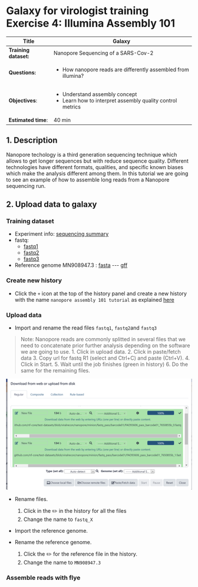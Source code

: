 # Galaxy for virologist training Exercise 4: Illumina Assembly 101

<div class="tables-start"></div>

|**Title**| Galaxy |
|---------|-------------------------------------------|
|**Training dataset:**|  Nanopore Sequencing of a SARS-Cov-2 
|**Questions:**| <ul><li>How nanopore reads are differently assembled from illumina?</li></ul>|
|**Objectives**:|<ul><li>Understand assembly concept</li><li>Learn how to interpret assembly quality control metrics</li></ul>|
|**Estimated time**:| 40 min |

<div class="tables-end"></div>

## 1. Description
Nanopore techology is a third generation sequencing technique which allows to get longer sequences but with reduce sequence quality. Different technologies have different formats, qualities, and specific known biases which make the analysis different among them. 
In this tutorial we are going to see an example of how to assemble long reads from a Nanopore sequencing run.

## 2. Upload data to galaxy

### Training dataset
- Experiment info: [sequencing summary](https://github.com/nf-core/test-datasets/blob/viralrecon/nanopore/minion/sequencing_summary.txt)
- fastq: 
    - [fastq1](https://github.com/nf-core/test-datasets/blob/viralrecon/nanopore/minion/fastq_pass/barcode01/FAO93606_pass_barcode01_7650855b_0.fastq)
    - [fastq2](https://github.com/nf-core/test-datasets/blob/viralrecon/nanopore/minion/fastq_pass/barcode01/FAO93606_pass_barcode01_7650855b_1.fastq)
    - [fastq3](https://github.com/nf-core/test-datasets/blob/viralrecon/nanopore/minion/fastq_pass/barcode01/FAO93606_pass_barcode01_7650855b_2.fastq)
- Reference genome MN908947.3 : [fasta](https://ftp.ncbi.nlm.nih.gov/genomes/all/GCA/009/858/895/GCA_009858895.3_ASM985889v3/GCA_009858895.3_ASM985889v3_genomic.fna.gz) --- [gff](https://ftp.ncbi.nlm.nih.gov/genomes/all/GCA/009/858/895/GCA_009858895.3_ASM985889v3/GCA_009858895.3_ASM985889v3_genomic.gff.gz)

### Create new history
- Click the `+` icon at the top of the history panel and create a new history with the name `nanopore assembly 101 tutorial` as explained [here](https://github.com/BU-ISCIII/galaxy_virologist_training/blob/one_week_4day_format/exercises/01_introduction_to_galaxy.md#2-galaxys-history)

### Upload data
- Import and rename the read files `fastq1`, `fastq2`and `fastq3`
> Note: Nanopore reads are commonly splitted in several files that we need to concatenate prior further analysis depending on the software we are going to use.
    1. Click in upload data.
    2. Click in paste/fetch data
    3. Copy url for fastq R1 (select and Ctrl+C) and paste (Ctrl+V).
    4. Click in Start.
    5. Wait until the job finishes (green in history)
    6. Do the same for the remaining files.
<p align="center"><img src="images/upload_data_assemblyNanopore.png" alt="Upload data mapping" width="900"></p>

- Rename files.
    1. Click in the ✏️ in the history for all the files
    2. Change the name to `fastq_X`
    
- Import the reference genome.
    
- Rename the reference genome.
    1. Click the ✏️ for the reference file in the history.
    2. Change the name to `MN908947.3`

### Assemble reads with flye
